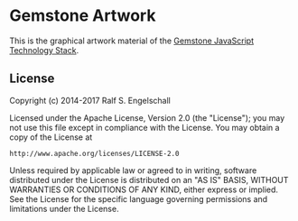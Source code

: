 
Gemstone Artwork
================

This is the graphical artwork material of the
[Gemstone JavaScript Technology Stack](http://gemstonejs.com).

License
-------

Copyright (c) 2014-2017 Ralf S. Engelschall

Licensed under the Apache License, Version 2.0 (the "License");
you may not use this file except in compliance with the License.
You may obtain a copy of the License at

    http://www.apache.org/licenses/LICENSE-2.0

Unless required by applicable law or agreed to in writing, software
distributed under the License is distributed on an "AS IS" BASIS,
WITHOUT WARRANTIES OR CONDITIONS OF ANY KIND, either express or implied.
See the License for the specific language governing permissions and
limitations under the License.

